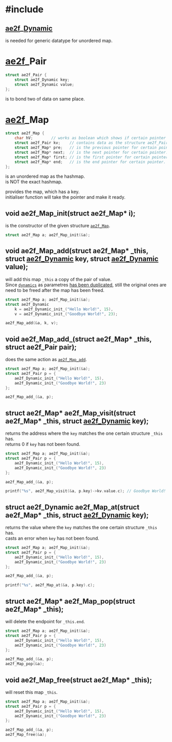 # #include
## <a href="../Container.md#Dynamic">ae2f</a>_<a href="./Dynamic.md">Dynamic</a> <d id="_Dynamic"></d>
is needed for generic datatype for unordered map.

# <a href="../yuisanae2f.md">ae2f</a>_Pair <d id="_Pair"></d>
```c
struct ae2f_Pair {
	struct ae2f_Dynamic key;
	struct ae2f_Dynamic value;
};
```
is to bond two of data on same place.

# <a href="../yuisanae2f.md#Map">ae2f</a>_Map <d id="_Map"></d>
```c
struct ae2f_Map {
	char hV;		// works as boolean which shows if certain pointer has a value.
	struct ae2f_Pair kv;	// contains data as the structure ae2f_Pair.
	struct ae2f_Map* pre;	// is the previous pointer for certain pointer.
	struct ae2f_Map* next;	// is the next pointer for certain pointer.
	struct ae2f_Map* first;	// is the first pointer for certain pointer.
	struct ae2f_Map* end;	// is the end pointer for certain pointer.
};
```
is an unordered map as the hashmap.  
is NOT the exact hashmap.  

provides the map, which has a key.  
initialiser function will take the pointer and make it ready.

## void ae2f_Map_init(struct ae2f_Map* i); <d id="init"></d>
is the constructor of the given structure <a href="#_Map">`ae2f_Map`</a>.
```c
struct ae2f_Map a; ae2f_Map_init(&a);
```

## void ae2f_Map_add(struct ae2f_Map* _this, struct <a href="#_Dynamic">ae2f_Dynamic</a> key, struct <a href="#_Dynamic">ae2f_Dynamic</a> value); <d id="add"></d>
will add this map `_this` a copy of the pair of value.  
Since <a href="#_Dynamic">`dynamics`</a> as parametres <a href="./Dynamic.md#copy">has been duplicated</a>, still the original ones are need to be freed after the map has been freed.
```c
struct ae2f_Map a; ae2f_Map_init(&a);
struct ae2f_Dynamic 
	k = ae2f_Dynamic_init_("Hello World!", 15),
	v = ae2f_Dynamic_init_("Goodbye World!", 23);

ae2f_Map_add(&a, k, v);
```

## void ae2f_Map_add_(struct ae2f_Map* _this, struct ae2f_Pair pair); <d id="add_"></d>
does the same action as <a href="#add">`ae2f_Map_add`</a>.
```c
struct ae2f_Map a; ae2f_Map_init(&a);
struct ae2f_Pair p = {
	ae2f_Dynamic_init_("Hello World!", 15),
	ae2f_Dynamic_init_("Goodbye World!", 23) 
};

ae2f_Map_add_(&a, p);
```

## struct ae2f_Map* ae2f_Map_visit(struct ae2f_Map* _this, struct <a href="#_Dynamic">ae2f_Dynamic</a> key); <d id="visit"></d>
returns the address where the `key` matches the one certain structure `_this` has.  
returns 0 if `key` has not been found.
```c
struct ae2f_Map a; ae2f_Map_init(&a);
struct ae2f_Pair p = {
	ae2f_Dynamic_init_("Hello World!", 15),
	ae2f_Dynamic_init_("Goodbye World!", 23) 
};

ae2f_Map_add_(&a, p);

printf("%s", ae2f_Map_visit(&a, p.key)->kv.value.c); // Goodbye World!
```

## struct ae2f_Dynamic ae2f_Map_at(struct ae2f_Map* _this, struct <a href="#_Dynamic">ae2f_Dynamic</a> key); <d id="at"></d>
returns the value where the `key` matches the one certain structure `_this` has.  
casts an error when `key` has not been found.
```c
struct ae2f_Map a; ae2f_Map_init(&a);
struct ae2f_Pair p = {
	ae2f_Dynamic_init_("Hello World!", 15),
	ae2f_Dynamic_init_("Goodbye World!", 23) 
};

ae2f_Map_add_(&a, p);

printf("%s", ae2f_Map_at(&a, p.key).c);
```

## struct ae2f_Map* ae2f_Map_pop(struct ae2f_Map* _this); <d id="pop"></d>
will delete the endpoint for `_this.end`.  
```c
struct ae2f_Map a; ae2f_Map_init(&a);
struct ae2f_Pair p = {
	ae2f_Dynamic_init_("Hello World!", 15),
	ae2f_Dynamic_init_("Goodbye World!", 23) 
};

ae2f_Map_add_(&a, p);
ae2f_Map_pop(&a);
```

## void ae2f_Map_free(struct ae2f_Map* _this); <d id="free"></d>
will reset this map `_this`.
```c
struct ae2f_Map a; ae2f_Map_init(&a);
struct ae2f_Pair p = {
	ae2f_Dynamic_init_("Hello World!", 15),
	ae2f_Dynamic_init_("Goodbye World!", 23) 
};

ae2f_Map_add_(&a, p);
ae2f_Map_free(&a);
```
